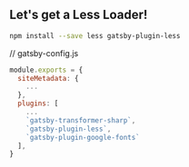 ## Let's get a Less Loader!

```bash
npm install --save less gatsby-plugin-less
```

// gatsby-config.js

```javascript
module.exports = {
  siteMetadata: {
    ...
  },
  plugins: [
    ...
    `gatsby-transformer-sharp`,
    `gatsby-plugin-less`,
    `gatsby-plugin-google-fonts`
  ],
}
```